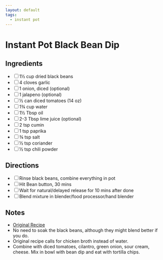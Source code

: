```yaml
---
layout: default
tags:
  - instant pot
---
```


# Instant Pot Black Bean Dip

<div class="ingredients">
<h2>Ingredients</h2>
<ul class="ingredient-list">
<li><label><input type="checkbox">1½ cup dried black beans</label></li>
<li><label><input type="checkbox">4 cloves garlic</label></li>
<li><label><input type="checkbox">1 onion, diced (optional)</label></li>
<li><label><input type="checkbox">1 jalapeno (optional)</label></li>
<li><label><input type="checkbox">½ can diced tomatoes (14 oz)</label></li>
<li><label><input type="checkbox">1¾ cup water</label></li>
<li><label><input type="checkbox">1½ Tbsp oil</label></li>
<li><label><input type="checkbox">2-3 Tbsp lime juice (optional)</label></li>
<li><label><input type="checkbox">2 tsp cumin</label></li>
<li><label><input type="checkbox">1 tsp paprika</label></li>
<li><label><input type="checkbox">¾ tsp salt</label></li>
<li><label><input type="checkbox">½ tsp coriander</label></li>
<li><label><input type="checkbox">½ tsp chili powder</label></li>
</ul>
</div>

<div class="directions">
<h2>Directions</h2>
<ul class="direction-list">
<li><label><input type="checkbox">Rinse black beans, combine everything in pot</label></li>
<li><label><input type="checkbox">Hit Bean button, 30 mins</label></li>
<li><label><input type="checkbox">Wait for natural/delayed release for 10 mins after done</label></li>
<li><label><input type="checkbox">Blend mixture in blender/food processor/hand blender</label></li>
</ul>
</div>

## Notes

* [Original Recipe](https://peasandcrayons.com/2017/09/instant-pot-black-bean-dip.html)
* No need to soak the black beans, although they might blend better if you do.
* Original recipe calls for chicken broth instead of water.
* Combine with diced tomatoes, cilantro, green onion, sour cream, cheese. Mix in bowl with bean dip and eat with tortilla chips.
